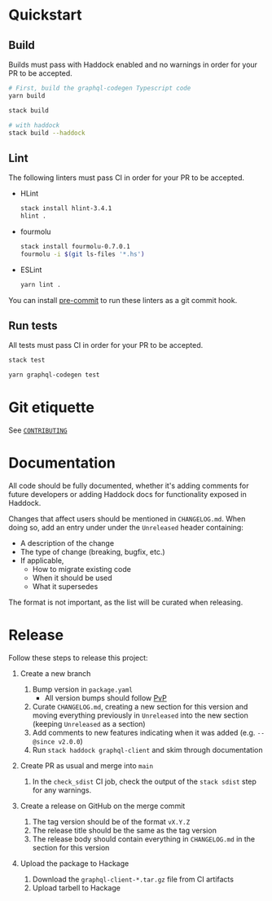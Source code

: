 # Quickstart

## Build

Builds must pass with Haddock enabled and no warnings in order for your PR to be accepted.

```bash
# First, build the graphql-codegen Typescript code
yarn build

stack build

# with haddock
stack build --haddock
```

## Lint

The following linters must pass CI in order for your PR to be accepted.

* HLint

    ```bash
    stack install hlint-3.4.1
    hlint .
    ```

* fourmolu

    ```bash
    stack install fourmolu-0.7.0.1
    fourmolu -i $(git ls-files '*.hs')
    ```

* ESLint

    ```bash
    yarn lint .
    ```

You can install [pre-commit](https://pre-commit.com/) to run these linters as
a git commit hook.

## Run tests

All tests must pass CI in order for your PR to be accepted.

```bash
stack test
```

```bash
yarn graphql-codegen test
```

# Git etiquette

See [`CONTRIBUTING`](https://github.com/LeapYear/.github/blob/main/CONTRIBUTING)

# Documentation

All code should be fully documented, whether it's adding comments for future
developers or adding Haddock docs for functionality exposed in Haddock.

Changes that affect users should be mentioned in `CHANGELOG.md`. When doing so,
add an entry under under the `Unreleased` header containing:
* A description of the change
* The type of change (breaking, bugfix, etc.)
* If applicable,
    * How to migrate existing code
    * When it should be used
    * What it supersedes

The format is not important, as the list will be curated when releasing.

# Release

Follow these steps to release this project:

1. Create a new branch
    1. Bump version in `package.yaml`
        * All version bumps should follow [PvP](https://pvp.haskell.org/)
    1. Curate `CHANGELOG.md`, creating a new section for this version and
       moving everything previously in `Unreleased` into the new section
       (keeping `Unreleased` as a section)
    1. Add comments to new features indicating when it was added (e.g.
       `-- @since v2.0.0`)
    1. Run `stack haddock graphql-client` and skim through documentation

1. Create PR as usual and merge into `main`
    1. In the `check_sdist` CI job, check the output of the `stack sdist`
       step for any warnings.

1. Create a release on GitHub on the merge commit
    1. The tag version should be of the format `vX.Y.Z`
    1. The release title should be the same as the tag version
    1. The release body should contain everything in `CHANGELOG.md` in the
       section for this version

1. Upload the package to Hackage
    1. Download the `graphql-client-*.tar.gz` file from CI artifacts
    1. Upload tarbell to Hackage
